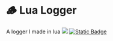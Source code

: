 # 🪵 Lua Logger
A logger I made in lua
<img src="https://user-images.githubusercontent.com/73097560/115834477-dbab4500-a447-11eb-908a-139a6edaec5c.gif"></a>
[![Static Badge](https://img.shields.io/badge/Documentation-blue?style=for-the-badge)](https://tom-dev.gitbook.io/docs/scripts/logger)
